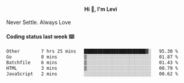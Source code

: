 <h4 style="text-align: center;">Hi 👋, I'm Levi</h4>  Never Settle. Always Love
<!---<img align="right" alt="Coding" width="300" src="https://i.pinimg.com/originals/81/17/8b/81178b47a8598f0c81c4799f2cdd4057.gif"></p> --->

#### Coding status last week ⌨️

<!--START_SECTION:waka-->

```txt
Other        7 hrs 25 mins   ███████████████████████▓░   95.30 %
Go           8 mins          ▒░░░░░░░░░░░░░░░░░░░░░░░░   01.87 %
Batchfile    6 mins          ▒░░░░░░░░░░░░░░░░░░░░░░░░   01.43 %
HTML         3 mins          ▒░░░░░░░░░░░░░░░░░░░░░░░░   00.79 %
JavaScript   2 mins          ░░░░░░░░░░░░░░░░░░░░░░░░░   00.62 %
```

<!--END_SECTION:waka-->

